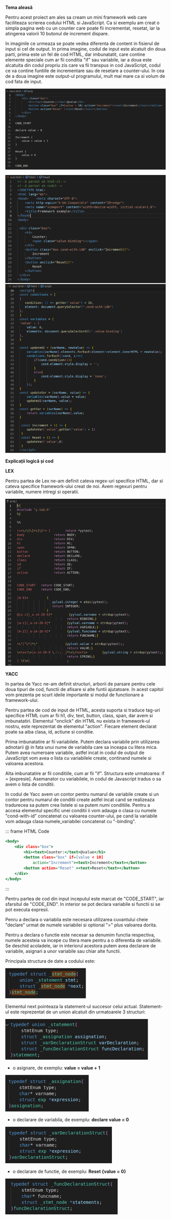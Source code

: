 **Tema aleasă**

Pentru acest proiect am ales sa cream un mini framework web care
faciliteaza scrierea codului HTML si JavaScript. Ca si exemplu am creat
o simpla pagina web cu un counter care poate fii incrementat, resetat,
iar la atingerea valorii 10 butonul de increment dispare.

In imaginile ce urmeaza se poate vedea diferenta de content in fisierul
de input si cel de output. In prima imagine, codul de input este
alcatuit din doua parti, prima este un fel de cod HTML, dar imbunatatit,
care contine elemente speciale cum ar fii conditia \"if\" sau variabile,
iar a doua este alcatuita din codul propriu zis care va fii transpus in
cod JavaScript, codul ce va contine funtiile de incrementare sau de
resetare a counter-ului. In cea de a doua imagine este output-ul
programului, mult mai mare ca si volum de cod fata de input.

![Codul de input](https://raw.githubusercontent.com/bodi-cmd/mini-web-framework/main/doc/Imagine1.PNG)

![image](https://raw.githubusercontent.com/bodi-cmd/mini-web-framework/main/doc/Imagine2.PNG)
![image](https://raw.githubusercontent.com/bodi-cmd/mini-web-framework/main/doc/Imagine3.PNG)

**Explicații logică și cod**

**LEX**

Pentru partea de Lex ne-am definit cateva regex-uri specifice HTML, dar
si cateva specifice framework-ului creat de noi. Avem regexuri pentru
variabile, numere intregi si operatii.

![LEX](https://raw.githubusercontent.com/bodi-cmd/mini-web-framework/main/doc/Imagine4.PNG)

**YACC**

In partea de Yacc ne-am definit structuri, arborii de parsare pentru
cele doua tipuri de cod, functii de afisare si alte funtii ajutatoare.
In acest capitol vom prezenta pe scurt ideile importante si modul de
functionare a framework-ului.

Pentru partea de cod de input de HTML, acesta suporta si traduce tag-uri
specifice HTML cum ar fii h1, div, text, button, class, span, dar avem
si imbunatatiri. Elementul \"onclick\" din HTML nu exista in
framework-ul nostru, este reprezentat de elementul \"action\". Fiecare
element declarat poate sa aiba clasa, id, actiune si conditie.

Prima imbunatatire ar fii variabilele. Putem declara variabile prin
utilizarea adnotarii @ in fata unui nume de variabila care sa inceapa cu
litera mica. Putem avea numeroare variabile, astfel incat in codul de
output de JavaScript vom avea o lista cu variabilele create, continand
numele si valoarea acestora.

Alta imbunatatire ar fii conditiile, cum ar fii \"if\". Structura este
urmatoarea: if = \[expresie\]. Asemanator cu variabilele, in codul de
Javascript tradus o sa avem o lista de conditii.

In codul de Yacc avem un contor pentru numarul de variabile create si un
contor pentru numarul de conditii create astfel incat cand se realizeaza
tradurecea sa putem crea listele si sa putem numi conditiile. Pentru a
accesa elementul specific unei conditii ii vom adauga o clasa cu numele
\"cond-with-id\" concatenat cu valoarea counter-ului, pe cand la
variabile vom adauga clasa numele_variabilei concatenat cu \"-binding\".

::: frame
HTML Code

``` {.html language="html"}
<body>  
    <div class="box">
        <h1><text>Counter:</text>@value</h1>
        <button class="box" if=[value < 10] 
            action="Increment"><text>Increment</text></button>
        <button action="Reset" ><text>Reset</text></button>
    </div>
</body>
```
:::

Pentru partea de cod din input inceputul este marcat de \"CODE_START\",
iar sfarsitul de \"CODE_END\". In interior se pot declara variabile si
functii si se pot executa expresii.

Penru a declara o variabila este necesara utilizarea cuvantului cheie
\"declare\" urmat de numele variabilei si optional \"=\" plus valoarea
dorita.

Pentru a declara o functie este necesar sa denumim functia respectiva,
numele acesteia va incepe cu litera mare pentru a o diferentia de
variabile. Se deschid acoladele, iar in interiorul acestora putem avea
declarare de variabile, asignari a unor variabile sau chiar alte
functii.

Principala structura de date a codului este:

![Stmt_node Structure](https://raw.githubusercontent.com/bodi-cmd/mini-web-framework/main/doc/Imagine5.PNG)

Elementul next pointeaza la statement-ul succesor celui actual.
Statement-ul este reprezentat de un union alcatuit din urmatoarele 3
structuri:

![image](https://raw.githubusercontent.com/bodi-cmd/mini-web-framework/main/doc/Imagine9.PNG)

-   o asignare, de exemplu: **value = value + 1**

![image](https://raw.githubusercontent.com/bodi-cmd/mini-web-framework/main/doc/Imagine6.PNG)

-   o declarare de variabila, de exemplu: **declare value = 0**

![image](https://raw.githubusercontent.com/bodi-cmd/mini-web-framework/main/doc/Imagine7.PNG)

-   o declarare de functie, de exemplu: **Reset {value = 0}**

![image](https://raw.githubusercontent.com/bodi-cmd/mini-web-framework/main/doc/Imagine8.PNG)

